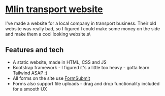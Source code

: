 # [Mlin transport website](https://lanlebar.github.io/)
I've made a website for a local company in transport business. Their old website was really bad, so I figured I could make some money on the side and make them a cool looking website.s\

## Features and tech
- A static website, made in HTML, CSS and JS
- Bootstrap framework - I figured it's a little too heavy - gotta learn Tailwind ASAP :)
- All forms on the site use [FormSubmit](https://www.formsubmit.co) 
- Forms also support file uploads - drag and drop functionality included for a smooth UX
